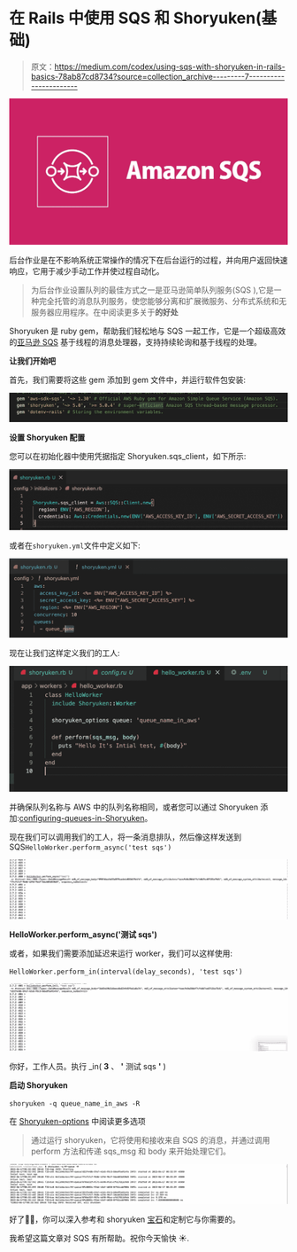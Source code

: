 # 在 Rails 中使用 SQS 和 Shoryuken(基础)

> 原文：<https://medium.com/codex/using-sqs-with-shoryuken-in-rails-basics-78ab87cd8734?source=collection_archive---------7----------------------->

![](img/d052a48b8d02147c5294143e6ea2e06f.png)

后台作业是在不影响系统正常操作的情况下在后台运行的过程，并向用户返回快速响应，它用于减少手动工作并使过程自动化。

> 为后台作业设置队列的最佳方式之一是亚马逊简单队列服务(SQS ),它是一种完全托管的消息队列服务，使您能够分离和扩展微服务、分布式系统和无服务器应用程序。在中阅读更多关于**的好处**

Shoryuken 是 ruby gem，帮助我们轻松地与 SQS 一起工作，它是一个超级高效的[亚马逊 SQS](https://aws.amazon.com/sqs/) 基于线程的消息处理器，支持持续轮询和基于线程的处理。

**让我们开始吧**

首先，我们需要将这些 gem 添加到 gem 文件中，并运行软件包安装:

![](img/232944efb56b819558f7048b3ea80fc5.png)

**设置 Shoryuken 配置**

您可以在初始化器中使用凭据指定 Shoryuken.sqs_client，如下所示:

![](img/f91ab223d8254705583f1523742b35ac.png)

或者在`shoryuken.yml`文件中定义如下:

![](img/0bf6b2b1a37eb8946db66b65ba301523.png)

现在让我们这样定义我们的工人:

![](img/3767123bd56541c8926706307dd155a7.png)

并确保队列名称与 AWS 中的队列名称相同，或者您可以通过 Shoryuken 添加:[configuring-queues-in-Shoryuken](https://github.com/ruby-shoryuken/shoryuken/wiki/Multiple-ways-of-configuring-queues-in-Shoryuken)。

现在我们可以调用我们的工人，将一条消息排队，然后像这样发送到 SQS`HelloWorker.perform_async('test sqs')`

![](img/4e82f10e5a193817c192e60ca16521da.png)

**HelloWorker.perform_async('测试 sqs')**

或者，如果我们需要添加延迟来运行 worker，我们可以这样使用:

`HelloWorker.perform_in(interval(delay_seconds), 'test sqs')`

![](img/fdc4e21501e3102c29defa47bba855ae.png)

你好，工作人员。执行 _in( **3** 、 **'** 测试 sqs **'** )

**启动 Shoryuken**

`shoryuken -q queue_name_in_aws -R`

在 [Shoryuken-options](https://github.com/ruby-shoryuken/shoryuken/wiki/Shoryuken-options) 中阅读更多选项

> 通过运行 shoryuken，它将使用和接收来自 SQS 的消息，并通过调用 perform 方法和传递 sqs_msg 和 body 来开始处理它们。

![](img/0604c8b87b1c1e04b204b398b832f2eb.png)

好了🤷‍♂️，你可以深入参考和 shoryuken [宝石](https://github.com/ruby-shoryuken/shoryuken)和定制它与你需要的。

我希望这篇文章对 SQS 有所帮助。祝你今天愉快 ☀️.